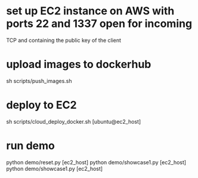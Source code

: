 # set up EC2 instance on AWS with ports 22 and 1337 open for incoming
  TCP and containing the public key of the client

# upload images to dockerhub
sh scripts/push_images.sh

# deploy to EC2
sh scripts/cloud_deploy_docker.sh [ubuntu@ec2_host]

# run demo
python demo/reset.py [ec2_host]
python demo/showcase1.py [ec2_host]
python demo/showcase1.py [ec2_host]
